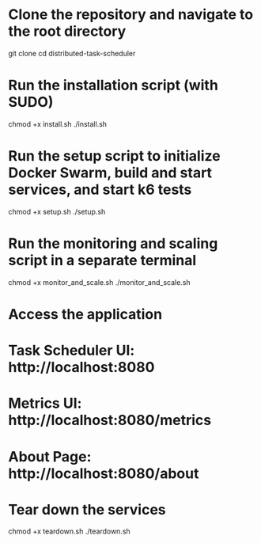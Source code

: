 # Clone the repository and navigate to the root directory
git clone <your-repo-url>
cd distributed-task-scheduler

# Run the installation script (with SUDO)
chmod +x install.sh
./install.sh

# Run the setup script to initialize Docker Swarm, build and start services, and start k6 tests
chmod +x setup.sh
./setup.sh

# Run the monitoring and scaling script in a separate terminal
chmod +x monitor_and_scale.sh
./monitor_and_scale.sh

# Access the application
# Task Scheduler UI: http://localhost:8080
# Metrics UI: http://localhost:8080/metrics
# About Page: http://localhost:8080/about

# Tear down the services
chmod +x teardown.sh
./teardown.sh